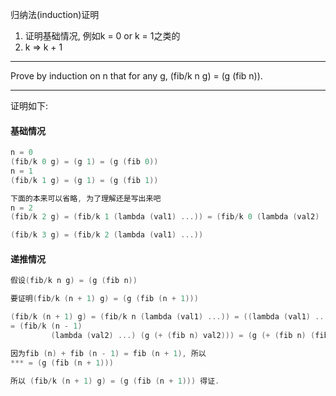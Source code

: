 归纳法(induction)证明
1. 证明基础情况, 例如k = 0 or k = 1之类的
2. k => k + 1

---

Prove by induction on n that for any g, (fib/k n g) = (g (fib n)).

---
证明如下:
#### 基础情况

```C
n = 0
(fib/k 0 g) = (g 1) = (g (fib 0))
n = 1
(fib/k 1 g) = (g 1) = (g (fib 1))

下面的本来可以省略, 为了理解还是写出来吧
n = 2
(fib/k 2 g) = (fib/k 1 (lambda (val1) ...)) = (fib/k 0 (lambda (val2) ...)) = (g (+ val1 val2))

(fib/k 3 g) = (fib/k 2 (lambda (val1) ...))
```

#### 递推情况

```C
假设(fib/k n g) = (g (fib n))

要证明(fib/k (n + 1) g) = (g (fib (n + 1)))

(fib/k (n + 1) g) = (fib/k n (lambda (val1) ...)) = ((lambda (val1) ...) (fib n)) 
= (fib/k (n - 1) 
         (lambda (val2) ...) (g (+ (fib n) val2))) = (g (+ (fib n) (fib (n - 1)))) = ***

因为fib (n) + fib (n - 1) = fib (n + 1), 所以 
*** = (g (fib (n + 1)))

所以 (fib/k (n + 1) g) = (g (fib (n + 1))) 得证.
```